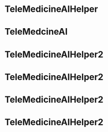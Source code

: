 # TeleMedicineAIHelper
# TeleMedcineAI
# TeleMedicineAIHelper2
# TeleMedicineAIHelper2
# TeleMedicineAIHelper2
# TeleMedicineAIHelper2
